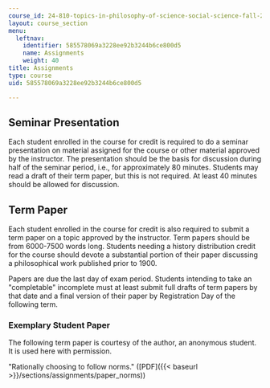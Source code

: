 ```yaml
---
course_id: 24-810-topics-in-philosophy-of-science-social-science-fall-2006
layout: course_section
menu:
  leftnav:
    identifier: 585578069a3228ee92b3244b6ce800d5
    name: Assignments
    weight: 40
title: Assignments
type: course
uid: 585578069a3228ee92b3244b6ce800d5

---
```


Seminar Presentation
--------------------

Each student enrolled in the course for credit is required to do a seminar presentation on material assigned for the course or other material approved by the instructor. The presentation should be the basis for discussion during half of the seminar period, i.e., for approximately 80 minutes. Students may read a draft of their term paper, but this is not required. At least 40 minutes should be allowed for discussion.

Term Paper
----------

Each student enrolled in the course for credit is also required to submit a term paper on a topic approved by the instructor. Term papers should be from 6000-7500 words long. Students needing a history distribution credit for the course should devote a substantial portion of their paper discussing a philosophical work published prior to 1900.

Papers are due the last day of exam period. Students intending to take an "completable" incomplete must at least submit full drafts of term papers by that date and a final version of their paper by Registration Day of the following term.

### Exemplary Student Paper

The following term paper is courtesy of the author, an anonymous student. It is used here with permission.

"Rationally choosing to follow norms." ([PDF]({{< baseurl >}}/sections/assignments/paper_norms))